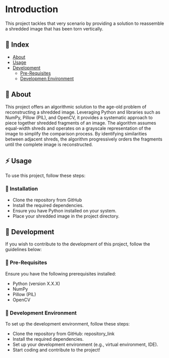 # Introduction
This project tackles that very scenario by providing a solution to reassemble a shredded image that has been torn vertically.

## :ledger: Index

- [About](#beginner-about)
- [Usage](#zap-usage)
- [Development](#wrench-development)
  - [Pre-Requisites](#notebook-pre-requisites)
  - [Developmen Environment](#nut_and_bolt-development-environment)

##  :beginner: About
This project offers an algorithmic solution to the age-old problem of reconstructing a shredded image. Leveraging Python and libraries such as NumPy, Pillow (PIL), and OpenCV, it provides a systematic approach to piece together shredded fragments of an image. The algorithm assumes equal-width shreds and operates on a grayscale representation of the image to simplify the comparison process. By identifying similarities between adjacent shreds, the algorithm progressively orders the fragments until the complete image is reconstructed.

## :zap: Usage
To use this project, follow these steps:

###  :electric_plug: Installation
- Clone the repository from GitHub
- Install the required dependencies.
- Ensure you have Python installed on your system.
- Place your shredded image in the project directory.

##  :wrench: Development
If you wish to contribute to the development of this project, follow the guidelines below:

### :notebook: Pre-Requisites
Ensure you have the following prerequisites installed:

- Python (version X.X.X)
- NumPy
- Pillow (PIL)
- OpenCV

###  :nut_and_bolt: Development Environment
To set up the development environment, follow these steps:

- Clone the repository from GitHub: repository_link
- Install the required dependencies.
- Set up your development environment (e.g., virtual environment, IDE).
- Start coding and contribute to the project!
